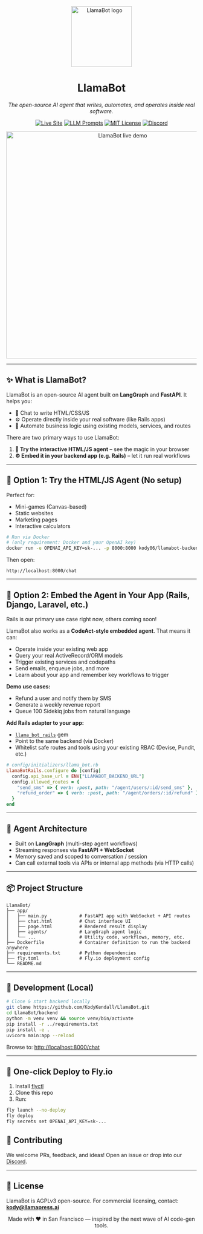 <div align="center">

<img src="https://service-jobs-images.s3.us-east-2.amazonaws.com/7rl98t1weu387r43il97h6ipk1l7" width="160" alt="LlamaBot logo">

# **LlamaBot**

*The open-source AI agent that writes, automates, and operates inside real software.*

[![Live Site](https://img.shields.io/badge/Visit-LlamaPress.ai-brightgreen?style=for-the-badge\&logo=safari)](https://llamapress.ai)
[![LLM Prompts](https://img.shields.io/badge/LangSmith-Prompts-blue?style=for-the-badge\&logo=langchain)](https://smith.langchain.com/hub/llamabot)
[![MIT License](https://img.shields.io/github/license/KodyKendall/LlamaBot?style=for-the-badge)](LICENSE)
[![Discord](https://img.shields.io/badge/Join-Discord-7289DA?style=for-the-badge\&logo=discord\&logoColor=white)](https://discord.gg/HtVVSxrK)

<img src="https://llamapress-ai-image-uploads.s3.us-west-2.amazonaws.com/d7zial72abpkblr9n6lf8cov8lp4" width="600" alt="LlamaBot live demo">

</div>

---

## ✨ What is LlamaBot?

LlamaBot is an open-source AI agent built on **LangGraph** and **FastAPI**. It helps you:

* 💬 Chat to write HTML/CSS/JS
* ⚙️ Operate directly inside your real software (like Rails apps)
* 🔁 Automate business logic using existing models, services, and routes

There are two primary ways to use LlamaBot:

1. **🧪 Try the interactive HTML/JS agent** – see the magic in your browser
2. **⚙️ Embed it in your backend app (e.g. Rails)** – let it run real workflows

---

## 🚀 Option 1: Try the HTML/JS Agent (No setup)

Perfect for:

* Mini-games (Canvas-based)
* Static websites
* Marketing pages
* Interactive calculators

```bash
# Run via Docker
# (only requirement: Docker and your OpenAI key)
docker run -e OPENAI_API_KEY=sk-... -p 8000:8000 kody06/llamabot-backend
```

Then open:

```
http://localhost:8000/chat
```

---

## 🧩 Option 2: Embed the Agent in Your App (Rails, Django, Laravel, etc.) 
Rails is our primary use case right now, others coming soon!

LlamaBot also works as a **CodeAct-style embedded agent**. That means it can:

* Operate inside your existing web app
* Query your real ActiveRecord/ORM models
* Trigger existing services and codepaths
* Send emails, enqueue jobs, and more
* Learn about your app and remember key workflows to trigger

**Demo use cases:**

* Refund a user and notify them by SMS
* Generate a weekly revenue report
* Queue 100 Sidekiq jobs from natural language

**Add Rails adapter to your app:**

* [`llama_bot_rails`](https://github.com/kodykendall/llama_bot_rails) gem
* Point to the same backend (via Docker)
* Whitelist safe routes and tools using your existing RBAC (Devise, Pundit, etc.)

```rb
# config/initializers/llama_bot.rb
LlamaBotRails.configure do |config|
  config.api_base_url = ENV["LLAMABOT_BACKEND_URL"]
  config.allowed_routes = {
    "send_sms" => { verb: :post, path: "/agent/users/:id/send_sms" },
    "refund_order" => { verb: :post, path: "/agent/orders/:id/refund" }
  }
end
```

---

## 🧠 Agent Architecture

* Built on **LangGraph** (multi-step agent workflows)
* Streaming responses via **FastAPI + WebSocket**
* Memory saved and scoped to conversation / session
* Can call external tools via APIs or internal app methods (via HTTP calls)

---

## 📦 Project Structure

```
LlamaBot/
├── app/
│   ├── main.py            # FastAPI app with WebSocket + API routes
│   ├── chat.html          # Chat interface UI
│   ├── page.html          # Rendered result display
│   ├── agents/            # LangGraph agent logic
│   └── ...                # Utility code, workflows, memory, etc.
├── Dockerfile             # Container definition to run the backend anywhere
├── requirements.txt       # Python dependencies
├── fly.toml               # Fly.io deployment config
└── README.md
```

---

## 🔧 Development (Local)

```bash
# Clone & start backend locally
git clone https://github.com/KodyKendall/LlamaBot.git
cd LlamaBot/backend
python -m venv venv && source venv/bin/activate
pip install -r ../requirements.txt
pip install -e .
uvicorn main:app --reload
```

Browse to: [http://localhost:8000/chat](http://localhost:8000/chat)

---

## 🚀 One-click Deploy to Fly.io

1. Install [flyctl](https://fly.io/docs/hands-on/install-flyctl/)
2. Clone this repo
3. Run:

```bash
fly launch --no-deploy
fly deploy
fly secrets set OPENAI_API_KEY=sk-...
```

## 🤝 Contributing

We welcome PRs, feedback, and ideas! Open an issue or drop into our [Discord](https://discord.gg/HtVVSxrK).

---

## 📜 License

LlamaBot is AGPLv3 open-source. For commercial licensing, contact: **[kody@llamapress.ai](mailto:kody@llamapress.ai)**

<div align="center">
Made with ❤️ in San Francisco — inspired by the next wave of AI code-gen tools.
</div>

